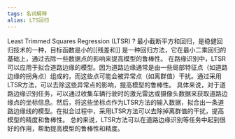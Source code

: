 ```yaml
---
tags: 名词解释
alias: LTS回归
---
```


Least Trimmed Squares Regression (LTSR) 
?
最小截断平方和回归，是稳健回归技术的一种，目标函数是小的[[残差和]]
是一种回归方法，它在最小二乘回归的基础上，通过去除一些数据点的影响来提高模型的鲁棒性。
在路缘识别中，LTSR可以应用于拟合道路边缘的模型。因为道路边缘通常是由一些局部特征点（如道路边缘的拐角点）组成的，而这些点可能会被异常点（如离群值）干扰。通过采用LTSR方法，可以去除这些异常点的影响，提高模型的鲁棒性。
具体来说，对于道路边缘识别任务，可以通过收集车辆行驶时的激光雷达或摄像头数据来获取道路边缘点的坐标信息。然后，将这些坐标点作为LTSR方法的输入数据，拟合出一条道路边缘线的模型。在拟合过程中，采用LTSR方法可以去除掉离群值的干扰，提高模型的精度和鲁棒性。
总的来说，LTSR方法可以在道路边缘识别等任务中起到很好的作用，帮助提高模型的鲁棒性和精度。
<!--SR:!2023-05-19,1,230-->
